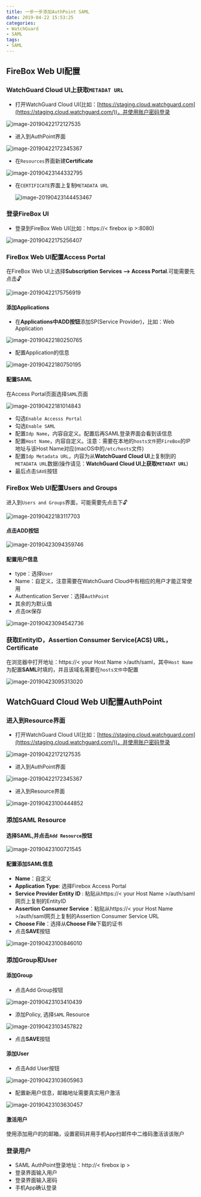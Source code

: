 ```yaml
---
title: 一步一步添加AuthPoint SAML
date: 2019-04-22 15:53:25
categories:
- WatchGuard
- SAML
tags:
- SAML
---
```


## FireBox Web UI配置

### WatchGuard Cloud UI上获取`METADAT URL`

- 打开WatchGuard Cloud UI(比如：[https://staging.cloud.watchguard.com](https://staging.cloud.watchguard.com/))，并使用账户密码登录

![image-20190422172127535](https://ws4.sinaimg.cn/large/006tNc79gy1g2bja38nwej30pe0dn3yo.jpg)

<!--more-->

- 进入到AuthPoint界面

![image-20190422172345367](https://ws2.sinaimg.cn/large/006tNc79gy1g2bjcgvsm7j30cq07ajrj.jpg)

- 在`Resources`界面新建**Certificate**

![image-20190423144332795](https://ws3.sinaimg.cn/large/006tNc79gy1g2ckc0bv2nj30va0dg3zj.jpg)

- 在`CERTIFICATE`界面上复制`METADATA URL`

  ![image-20190423144453467](https://ws3.sinaimg.cn/large/006tNc79gy1g2ckderf9fj31w80gwmz7.jpg)

### 登录FireBox UI

- 登录到FireBox Web UI(比如：https://< firebox ip >:8080)

![image-20190422175256407](https://ws2.sinaimg.cn/large/006tNc79gy1g2bk6tvmutj309707i749.jpg)

### FireBox Web UI配置Access Portal

在FireBox Web UI上选择**Subscription Services --> Access Portal**.可能需要先点击🔓

![image-20190422175756919](https://ws1.sinaimg.cn/large/006tNc79gy1g2bkc0tmlbj30gy08hq3n.jpg)

#### 添加Applications

- 在**Applications中ADD按钮**添加SP(Service Provider)，比如：Web Application

![image-20190422180250765](https://ws1.sinaimg.cn/large/006tNc79gy1g2bkh4ey1ej30ft0frmxw.jpg)

- 配置Application的信息

![image-20190422180750195](https://ws1.sinaimg.cn/large/006tNc79gy1g2bkmb6jwpj30gb0hbq3o.jpg)

#### 配置SAML

在Access Portal页面选择`SAML`页面

![image-20190422181014843](https://ws4.sinaimg.cn/large/006tNc79gy1g2bkotwqcqj30pf0k5mz4.jpg)

- 勾选`Enable Accesss Portal`
- 勾选`Enable SAML`
- 配置`Idp Name`，内容自定义。配置后再SAML登录界面会看到该信息
- 配置`Host Name`，内容自定义。注意：需要在本地的`hosts文件`把`FireBox`的IP地址与该Host Name对应(macOS中的`/etc/hosts`文件)
- 配置`Idp Metadata URL`，内容为从**WatchGuard Cloud UI**上复制到的`METADATA URL`数据(操作请见：**WatchGuard Cloud UI上获取`METADAT URL`**)
- 最后点击`SAVE`按钮

### FireBox Web UI配置Users and Groups

进入到`Users and Groups`界面，可能需要先点击下🔓

![image-20190422183117703](https://ws2.sinaimg.cn/large/006tNc79gy1g2blaq4d7rj30il0b23z7.jpg)

#### 点击ADD按钮

![image-20190423094359746](https://ws2.sinaimg.cn/large/006tNc79gy1g2cbobdcqzj30ap04m3yi.jpg)

#### 配置用户信息

- type：选择`User`
- Name：自定义，注意需要在WatchGuard Cloud中有相应的用户才能正常使用
- Authentication Server：选择`AuthPoint`
- 其余的为默认值
- 点击`OK`保存

![image-20190423094542736](https://ws4.sinaimg.cn/large/006tNc79gy1g2cbq3qggjj30fj0ce3zc.jpg)

### 获取EntityID，Assertion Consumer Service(ACS) URL，Certificate

在浏览器中打开地址：https://< your Host Name >/auth/saml，其中`Host Name`为配置**SAML**时填的，并且该域名需要在`hosts文件`中配置

![image-20190423095313020](https://ws1.sinaimg.cn/large/006tNc79gy1g2cbxx61ooj30en0o7juq.jpg)

## WatchGuard Cloud Web UI配置AuthPoint

### 进入到Resource界面

- 打开WatchGuard Cloud UI(比如：[https://staging.cloud.watchguard.com](https://staging.cloud.watchguard.com/))，并使用账户密码登录

![image-20190422172127535](https://ws4.sinaimg.cn/large/006tNc79gy1g2bja38nwej30pe0dn3yo.jpg)

- 进入到AuthPoint界面

![image-20190422172345367](https://ws2.sinaimg.cn/large/006tNc79gy1g2bjcgvsm7j30cq07ajrj.jpg)

- 进入到Resource界面

![image-20190423100444852](https://ws2.sinaimg.cn/large/006tNc79gy1g2cc9wqu6kj30j909474s.jpg)

### 添加SAML Resource

#### 选择SAML,并点击`Add Resource`按钮

![image-20190423100721545](https://ws1.sinaimg.cn/large/006tNc79gy1g2cccmiblcj30fr095dg2.jpg)

#### 配置添加SAML信息

- **Name**：自定义
- **Application Type**: 选择Firebox Access Portal
- **Service Provider Entity ID** : 粘贴从https://< your Host Name >/auth/saml网页上复制的EntityID
- **Assertion Consumer Service**：粘贴从https://< your Host Name >/auth/saml网页上复制的Assertion Consumer Service URL
- **Choose File**：选择从**Choose File**下载的证书
- 点击**SAVE**按钮

![image-20190423100846010](https://ws3.sinaimg.cn/large/006tNc79gy1g2cce3ogjjj30px0nqta1.jpg)

### 添加Group和User

#### 添加Group

- 点击Add Group按钮

![image-20190423103410439](https://ws2.sinaimg.cn/large/006tNc79gy1g2cd4izkdqj30h30c3js7.jpg)

- 添加Policy, 选择`SAML` Resource

![image-20190423103457822](https://ws1.sinaimg.cn/large/006tNc79gy1g2cd5cg9h5j30qg0ld0ts.jpg)

- 点击**SAVE**按钮

#### 添加User

- 点击Add User按钮

![image-20190423103605963](https://ws4.sinaimg.cn/large/006tNc79gy1g2cd6j3n4gj30iq0b6js6.jpg)

- 配置新用户信息，邮箱地址需要真实用户激活

![image-20190423103630457](https://ws4.sinaimg.cn/large/006tNc79gy1g2cd6yesy4j30q40hiwf5.jpg)

#### 激活用户

使用添加用户的的邮箱，设置密码并用手机App扫邮件中二维码激活该该账户

### 登录用户

- SAML AuthPoint登录地址：http://< firebox ip >
- 登录界面输入用户
- 登录界面输入密码
- 手机App确认登录

